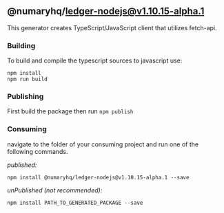 ## @numaryhq/ledger-nodejs@v1.10.15-alpha.1

This generator creates TypeScript/JavaScript client that utilizes fetch-api.

### Building

To build and compile the typescript sources to javascript use:
```
npm install
npm run build
```

### Publishing

First build the package then run ```npm publish```

### Consuming

navigate to the folder of your consuming project and run one of the following commands.

_published:_

```
npm install @numaryhq/ledger-nodejs@v1.10.15-alpha.1 --save
```

_unPublished (not recommended):_

```
npm install PATH_TO_GENERATED_PACKAGE --save
